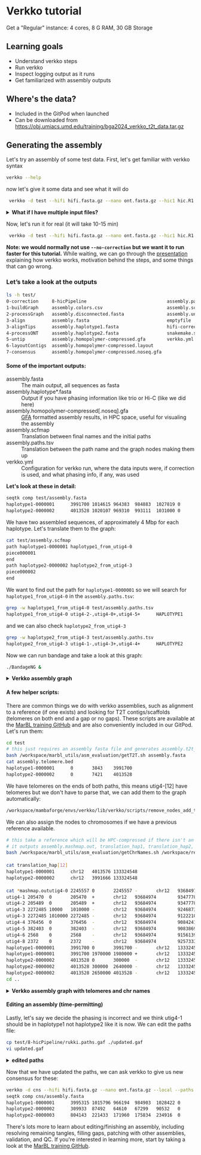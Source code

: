 # Verkko tutorial

Get a "Regular" instance: 4 cores, 8 G RAM, 30 GB Storage

## Learning goals

 - Understand verkko steps
 - Run verkko
 - Inspect logging output as it runs
 - Get familiarized with assembly outputs

 ## Where's the data?

 - Included in the GitPod when launched
 - Can be downloaded from https://obj.umiacs.umd.edu/training/bga2024_verkko_t2t_data.tar.gz 

## Generating the assembly

Let's try an assembly of some test data. First, let's get familiar with verkko syntax
```bash
verkko --help
```
now let's give it some data and see what it will do
```bash
 verkko -d test --hifi hifi.fasta.gz --nano ont.fasta.gz --hic1 hic.R1.fastq.gz --hic2 hic.R2.fastq.gz --snakeopts --dry-run --screen human|more
```

<details><summary><b>What if I have multiple input files?</b></summary>
Verkko will take arbitary lists of inputs for each parameter so wildcards are ok (<code>ont*.fastq.gz</code> for example). Only one caveat, the Hi-C pairs have to be sorted in the same order to maintain read pairing (that is if you give <code>file1_R1.fastq.gz file2_R2.fastq.gz</code> to --hic1 you cannot give <code>file2_R2.fastq.gz file1_R1.fastq.gz1</code> to --hic2).
</details>

Now, let's run it for real (it will take 10-15 min)
```bash
 verkko -d test --hifi hifi.fasta.gz --nano ont.fasta.gz --hic1 hic.R1.fastq.gz --hic2 hic.R2.fastq.gz --no-correction --screen human
```

<b>Note: we would normally not use `--no-correction` but we want it to run faster for this tutorial.</b> While waiting, we can go through the [presentation](verkko.pptx) explaining how verkko works, motivation behind the steps, and some things that can go wrong.

### Let’s take a look at the outputs
```bash
ls -h test/
0-correction     8-hicPipeline                              assembly.paths.tsv
1-buildGraph     assembly.colors.csv                        assembly.scfmap
2-processGraph   assembly.disconnected.fasta                assembly.unassigned.fasta
3-align          assembly.fasta                             emptyfile
3-alignTips      assembly.haplotype1.fasta                  hifi-corrected.fasta.gz
4-processONT     assembly.haplotype2.fasta                  snakemake.sh
5-untip          assembly.homopolymer-compressed.gfa        verkko.yml
6-layoutContigs  assembly.homopolymer-compressed.layout
7-consensus      assembly.homopolymer-compressed.noseq.gfa
```
#### Some of the important outputs:
<dl>
<dt>assembly.fasta</dt>
<dd>The main output, all sequences as fasta</dd>
<dt>assembly.haplotype*.fasta</dt>
<dd>Output if you have phasing information like trio or Hi-C (like we did here)</dd>
<dt>assembly.homopolymer-compressed[.noseq].gfa</dt>
<dd><a href="https://github.com/GFA-spec/GFA-spec">GFA</a> formatted assembly results, in HPC space, useful for visualing the assembly</dd>
<dt>assembly.scfmap</dt>
<dd>Translation between final names and the initial paths</dd>
<dt>assembly.paths.tsv</dt>
<dd>Translation between the path name and the graph nodes making them up</dd>
<dt>verkko.yml</dt>
<dd>Configuration for verkko run, where the data inputs were, if correction is used, and what phasing info, if any, was used</dd>
</dl>

<b>Let's look at these in detail:</b>
```bash
seqtk comp test/assembly.fasta 
haplotype1-0000001      3991700 1014615 964383  984883  1027819 0       0       0       162902  0       0       0
haplotype2-0000002      4013528 1020107 969310  993111  1031000 0       0       0       163738  0       0       0
```

We have two assembled sequences, of approximately 4 Mbp for each haplotype. Let's translate them to the graph:
```bash
cat test/assembly.scfmap
path haplotype1-0000001 haplotype1_from_utig4-0
piece000001
end
path haplotype2-0000002 haplotype2_from_utig4-3
piece000002
end
```

We want to find out the path for `haplotype1-0000001` so we will search for `haplotype1_from_utig4-0` in the `assembly.paths.tsv`:
```bash
grep -w haplotype1_from_utig4-0 test/assembly.paths.tsv 
haplotype1_from_utig4-0 utig4-2-,utig4-0+,utig4-5+      HAPLOTYPE1
```
and we can also check `haplotype2_from_utig4-3`
```bash
grep -w haplotype2_from_utig4-3 test/assembly.paths.tsv
haplotype2_from_utig4-3 utig4-1-,utig4-3+,utig4-4+      HAPLOTYPE2
```
Now we can run bandage and take a look at this graph:
```bash
./BandageNG &
```

<details><summary><b>Verkko assembly graph</b></summary>
<img src="graph.png" alt="verkko bandage graph" /><br>
<figcaption><em>The two paths each use either the red (haplotype 1) or the blue (haplotype2) node. The other large gray nodes are ambiguous and can be randomly assigned a haplotype. Homozygous nodes would also be gray but would have higher coverage, approximately 2x, relative to red/blue).</em></figcaption>
</details>

#### A few helper scripts:
There are common things we do with verkko assemblies, such as alignment to a reference (if one exists) and looking for T2T contigs/scaffolds (telomeres on both end and a gap or no gaps). These scripts are available at the [MarBL training GitHub](https://github.com/marbl/training/tree/main/part2-assemble/docker/marbl_utils) and are also conveniently included in our GitPod. Let's run them:
```bash
cd test
# this just requires an assembly fasta file and generates assembly.t2t_ctgs, assembly.t2t_scfs, assembly.telomere.bed, assembly.gaps.bed
bash /workspace/marbl_utils/asm_evaluation/getT2T.sh assembly.fasta
cat assembly.telomere.bed 
haplotype1-0000001      0       3843    3991700
haplotype2-0000002      0       7421    4013528
```
We have telomeres on the ends of both paths, this means utig4-[12] have telomeres but we don't have to parse that, we can add them to the graph automatically:
```bash
/workspace/mambaforge/envs/verkko/lib/verkko/scripts/remove_nodes_add_telomere.py --telo assembly.telomere.bed 
```

We can also assign the nodes to chromosomes if we have a previous reference available.
```bash
# this take a reference which will be HPC-compressed if there isn't an HPC version already, an identity (default 99), and the assembly to align
# it outputs assembly.mashmap.out, translation_hap1, translation_hap2, and assembly.homopolymer-compressed.chr.csv
bash /workspace/marbl_utils/asm_evaluation/getChrNames.sh /workspace/reference.fasta 99 assembly.fasta

cat translation_hap[12]
haplotype1-0000001      chr12   4013576 133324548
haplotype2-0000002      chr12   3991666 133324548

cat *mashmap.oututig4-0 2245557 0       2245557 -       chr12   93684974        91222106        93479896        15      2257790 24      id:f:0.995555   kc:f:0.986475
utig4-1 205470  0       205470  +       chr12   93684974        93477783        93684303        19      206520  25      id:f:0.996623   kc:f:1.04109
utig4-2 205489  0       205489  +       chr12   93684974        93477783        93684303        19      206520  25      id:f:0.996541   kc:f:1.04843
utig4-3 2272485 10000   1010000 -       chr12   93684974        92468739        93466282        17      1000000 23      id:f:0.995296   kc:f:0.935485
utig4-3 2272485 1010000 2272485 -       chr12   93684974        91222106        92481355        15      1262485 23      id:f:0.994635   kc:f:0.99223
utig4-4 376456  0       376456  -       chr12   93684974        90842412        91220278        20      377866  22      id:f:0.994289   kc:f:0.986724
utig4-5 382403  0       382403  -       chr12   93684974        90838693        91221687        17      382994  22      id:f:0.994326   kc:f:0.982528
utig4-6 2568    0       2568    -       chr12   93684974        91561398        91563966        3       2568    12      id:f:0.93172    kc:f:1.01604
utig4-8 2372    0       2372    -       chr12   93684974        92573337        92575709        2       2372    11      id:f:0.914184   kc:f:0.788271
haplotype1-0000001      3991700 0       3991700 -       chr12   133324548       129324978       133324073       19      3999095 29      id:f:0.998589   kc:f:1.02096
haplotype1-0000001      3991700 1970000 1980000 +       chr12   133324548       131695028       131705028       19      10000   29      id:f:0.998634   kc:f:0.831201
haplotype2-0000002      4013528 0       300000  -       chr12   133324548       133029630       133322607       20      300000  28      id:f:0.998245   kc:f:1.02328
haplotype2-0000002      4013528 300000  2640000 -       chr12   133324548       130683608       133005034       19      2340000 27      id:f:0.998004   kc:f:1.00932
haplotype2-0000002      4013528 2650000 4013528 -       chr12   133324548       129319114       130684056       19      1364942 28      id:f:0.998291   kc:f:1.02804
cd ..
```

<details><summary><b>Verkko assembly graph with telomeres and chr names</b></summary>
<img src="graph_tel.png" alt="verkko bandage graph" /><br>Same region as above but now we have added telomeric nodes to the graph (indicated in thick green). We also have labeled the nodes by their chromosome assignment based on thereference. This region is apparently from one end of Chr 12.</em></figcaption>
</details>

#### Editing an assembly (time-permitting)
Lastly, let's say we decide the phasing is incorrect and we think utig4-1 should be in haplotype1 not haplotype2 like it is now. We can edit the paths file:
```bash
cp test/8-hicPipeline/rukki.paths.gaf ./updated.gaf
vi updated.gaf
```
<details><summary><b>edited paths</b></summary>
<pre><code>
name    path    assignment
haplotype1_from_utig4-0    &ltutig4-1>utig4-0>utig4-5    HAPLOTYPE1
haplotype2_from_utig4-3    utig4-3>utig4-4    HAPLOTYPE2
na_unused_utig4-6    >utig4-6    NA
na_unused_utig4-7   >utig4-7    NA
na_unused_utig4-8   >utig4-8    NA
haplotype2_from_utig4-2    >utig4-2    HAPLOTYPE2
</code></pre>
</details>

 Now that we have updated the paths, we can ask verkko to give us new consensus for these:
```bash
verkko -d cns --hifi hifi.fasta.gz --nano ont.fasta.gz --local --paths updated.gaf --assembly test > test.out 2>&1
seqtk comp cns/assembly.fasta
haplotype1-0000001      3995315 1015796 966194  984903  1028422 0       0       0       162910  0       0       0
haplotype2-0000002      309933  87492   64610   67299   90532   0       0       0       7642    0       0       0
haplotype2-0000003      804143  221433  171960  175834  234916  0       0       0       19886   0       0       0
```

There's lots more to learn about editing/finishing an assembly, including resolving remaining tangles, filling gaps, patching with other assemblies, validation, and QC. If you're interested in learning more, start by taking a look at the [MarBL training GitHub](https://github.com/marbl/training).
